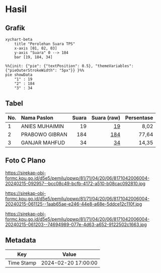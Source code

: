 # Hasil

## Grafik

```mermaid
xychart-beta
    title "Perolehan Suara TPS"
    x-axis [01, 02, 03]
    y-axis "Suara" 0 --> 184
    bar [19, 184, 34]
```

```mermaid
%%{init: {"pie": {"textPosition": 0.5}, "themeVariables": {"pieOuterStrokeWidth": "5px"}} }%%
pie showData
    "1" : 19
    "2" : 184
    "3" : 34
```

## Tabel

| No. | Nama Paslon    | Suara | Suara (raw) | Persentase |
|:--- |:-------------- | -----:| -----------:| ----------:|
| 1   | ANIES MUHAIMIN | 19    | [19][p-1]   | 8,02       |
| 2   | PRABOWO GIBRAN | 184   | [184][p-2]  | 77,64      |
| 3   | GANJAR MAHFUD  | 34    | [34][p-3]   | 14,35      |


[p-1]: https://github.com/gigit-pemilu/pemilu-2024-81-maluku/blob/main/pilpres/hitung-suara/sub/81-maluku/sub/71-kota-ambon/sub/04-teluk-ambon/sub/2006-hative-besar/sub/004-tps/sub/paslon-1.txt
[p-2]: https://github.com/gigit-pemilu/pemilu-2024-81-maluku/blob/main/pilpres/hitung-suara/sub/81-maluku/sub/71-kota-ambon/sub/04-teluk-ambon/sub/2006-hative-besar/sub/004-tps/sub/paslon-2.txt
[p-3]: https://github.com/gigit-pemilu/pemilu-2024-81-maluku/blob/main/pilpres/hitung-suara/sub/81-maluku/sub/71-kota-ambon/sub/04-teluk-ambon/sub/2006-hative-besar/sub/004-tps/sub/paslon-3.txt

## Foto C Plano

https://sirekap-obj-formc.kpu.go.id/d5e5/pemilu/ppwp/81/71/04/20/06/8171042006004-20240215-092957--bcc08c49-bcfb-4172-a510-b08cac092810.jpg

https://sirekap-obj-formc.kpu.go.id/d5e5/pemilu/ppwp/81/71/04/20/06/8171042006004-20240215-061125--1aab65ae-e246-44e8-a68e-5ddce12c110f.jpg

https://sirekap-obj-formc.kpu.go.id/d5e5/pemilu/ppwp/81/71/04/20/06/8171042006004-20240215-061203--74694989-077e-4d63-a652-9122502c1663.jpg


## Metadata

| Key        | Value               |
| ---------- | ------------------- |
| Time Stamp | 2024-02-20 17:00:00 |



